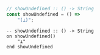 ```javascript
// showUndefined :: () -> String
const showUndefined = () =>
    "(⊥)";
```


```applescript
-- showUndefined :: () -> String
on showUndefined()
    "⊥"
end showUndefined
```